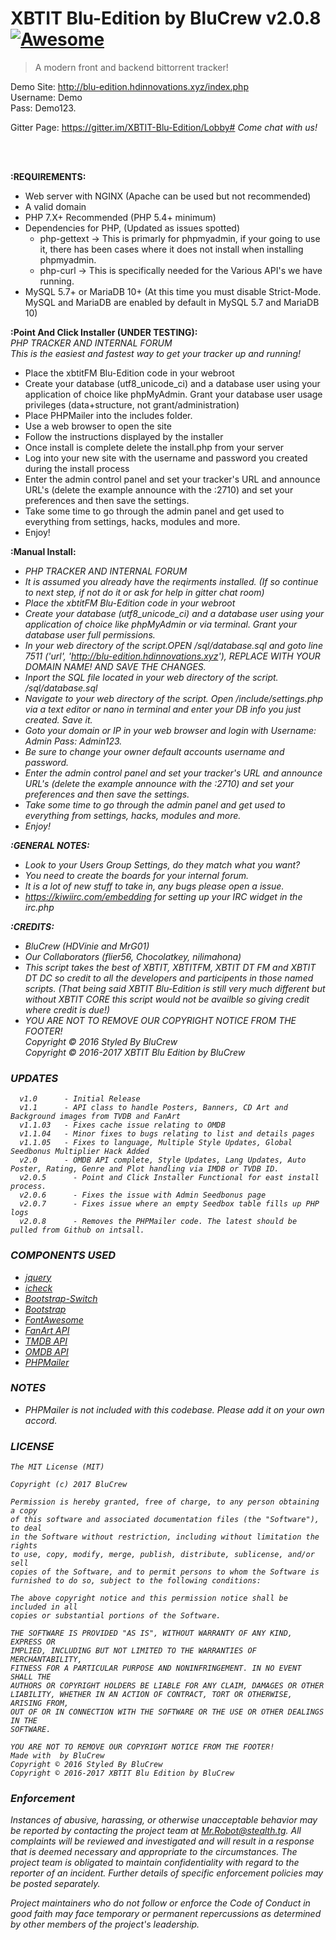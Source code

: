 # XBTIT Blu-Edition by BluCrew v2.0.8  [![Awesome](https://cdn.rawgit.com/sindresorhus/awesome/d7305f38d29fed78fa85652e3a63e154dd8e8829/media/badge.svg)](https://gitter.im/XBTIT-Blu-Edition/Lobby)
> A modern front and backend bittorrent tracker!

Demo Site: http://blu-edition.hdinnovations.xyz/index.php<br>
Username: Demo <br>
Pass: Demo123.

Gitter Page: https://gitter.im/XBTIT-Blu-Edition/Lobby#
<i>Come chat with us!</i>

<br>
<br>

<b>:REQUIREMENTS:</b>
- Web server with NGINX (Apache can be used but not recommended)<br>
- A valid domain<br>
- PHP 7.X+ Recommended (PHP 5.4+ minimum)<br>
- Dependencies for PHP, (Updated as issues spotted)
  -   php-gettext -> This is primarly for phpmyadmin, if your going to use it, there has been cases where it does not install when installing phpmyadmin.
  -   php-curl    -> This is specifically needed for the Various API's we have running.
- MySQL 5.7+ or MariaDB 10+ (At this time you must disable Strict-Mode. MySQL and MariaDB are enabled by default in MySQL 5.7 and MariaDB 10)<br>

<b>:Point And Click Installer (UNDER TESTING):</b><br>
<i>PHP TRACKER AND INTERNAL FORUM <br>
This is the easiest and fastest way to get your tracker up and running!</i>
<br>
- Place the xbtitFM Blu-Edition code in your webroot<br>
- Create your database (utf8_unicode_ci) and a database user using your application of choice like phpMyAdmin. Grant your database user usage privileges (data+structure, not grant/administration)<br>
- Place PHPMailer into the includes folder.
- Use a web browser to open the site<br>
- Follow the instructions displayed by the installer<br>
- Once install is complete delete the install.php from your server<br>
- Log into your new site with the username and password you created during the install process<br>
- Enter the admin control panel and set your tracker's URL and announce URL's (delete the example announce with the :2710) and set your preferences and then save the settings.<br>
- Take some time to go through the admin panel and get used to everything from settings, hacks, modules and more.<br>
- Enjoy!<br>

<b>:Manual Install:</b><br>
- <i>PHP TRACKER AND INTERNAL FORUM <br>
- It is assumed you already have the reqirments installed. (If so continue to next step, if not do it or ask for help in gitter chat room)<br>
- Place the xbtitFM Blu-Edition code in your webroot<br>
- Create your database (utf8_unicode_ci) and a database user using your application of choice like phpMyAdmin or via terminal. Grant your database user full permissions.<br>
- In your web directory of the script.OPEN   /sql/database.sql and goto line 7511 ('url', 'http://blu-edition.hdinnovations.xyz'),  REPLACE WITH YOUR DOMAIN NAME! AND SAVE THE CHANGES.
- Inport the SQL file located in your web directory of the script. /sql/database.sql
- Navigate to your web directory of the script. Open /include/settings.php via a text editor or nano in terminal and enter your DB info you just created. Save it.<br>
- Goto your domain or IP in your web browser and login with Username: Admin Pass: Admin123.<br>
- Be sure to change your owner default accounts username and password.<br>
- Enter the admin control panel and set your tracker's URL and announce URL's (delete the example announce with the :2710) and set your preferences and then save the settings.<br>
- Take some time to go through the admin panel and get used to everything from settings, hacks, modules and more.<br>
- Enjoy!<br>

<b>:GENERAL NOTES:</b><br>
- Look to your Users Group Settings, do they match what you want?<br>
- You need to create the boards for your internal forum.<br>
- It is a lot of new stuff to take in, any bugs please open a issue.<br>
- https://kiwiirc.com/embedding for setting up your IRC widget in the irc.php

<b>:CREDITS:</b><br>
- BluCrew (HDVinie and MrG01)<br>
- Our Collaborators (flier56, Chocolatkey, nilimahona)<br>
- This script takes the best of XBTIT, XBTITFM, XBTIT DT FM and XBTIT DT DC so credit to all the developers and participents in those named scripts. (That being said XBTIT Blu-Edition is still very much different but without XBTIT CORE this script would not be availble so giving credit where credit is due!)<br>
- YOU ARE NOT TO REMOVE OUR COPYRIGHT NOTICE FROM THE FOOTER!<br>
Copyright © 2016 Styled By BluCrew<br>
Copyright © 2016-2017 XBTIT Blu Edition by BluCrew<br>


### UPDATES

```
  v1.0      - Initial Release
  v1.1      - API class to handle Posters, Banners, CD Art and Background images from TVDB and FanArt
  v1.1.03   - Fixes cache issue relating to OMDB
  v1.1.04   - Minor fixes to bugs relating to list and details pages
  v1.1.05   - Fixes to language, Multiple Style Updates, Global Seedbonus Multiplier Hack Added
  v2.0      - OMDB API complete, Style Updates, Lang Updates, Auto Poster, Rating, Genre and Plot handling via IMDB or TVDB ID.
  v2.0.5      - Point and Click Installer Functional for east install process.
  v2.0.6      - Fixes the issue with Admin Seedbonus page
  v2.0.7      - Fixes issue where an empty Seedbox table fills up PHP logs
  v2.0.8      - Removes the PHPMailer code. The latest should be pulled from Github on intsall.
```


### COMPONENTS USED
* [jquery](https://jquery.com)
* [icheck](http://icheck.fronteed.com)
* [Bootstrap-Switch](http://www.bootstrap-switch.org)
* [Bootstrap](http://getbootstrap.com)
* [FontAwesome](http://fontawesome.io)
* [FanArt API](https://fanart.tv)
* [TMDB API](https://www.themoviedb.org)
* [OMDB API](http://omdbapi.com)
* [PHPMailer](https://github.com/PHPMailer/PHPMailer)


### NOTES
- PHPMailer is not included with this codebase. Please add it on your own accord.


### LICENSE
```
The MIT License (MIT)

Copyright (c) 2017 BluCrew

Permission is hereby granted, free of charge, to any person obtaining a copy
of this software and associated documentation files (the "Software"), to deal
in the Software without restriction, including without limitation the rights
to use, copy, modify, merge, publish, distribute, sublicense, and/or sell
copies of the Software, and to permit persons to whom the Software is
furnished to do so, subject to the following conditions:

The above copyright notice and this permission notice shall be included in all
copies or substantial portions of the Software.

THE SOFTWARE IS PROVIDED "AS IS", WITHOUT WARRANTY OF ANY KIND, EXPRESS OR
IMPLIED, INCLUDING BUT NOT LIMITED TO THE WARRANTIES OF MERCHANTABILITY,
FITNESS FOR A PARTICULAR PURPOSE AND NONINFRINGEMENT. IN NO EVENT SHALL THE
AUTHORS OR COPYRIGHT HOLDERS BE LIABLE FOR ANY CLAIM, DAMAGES OR OTHER
LIABILITY, WHETHER IN AN ACTION OF CONTRACT, TORT OR OTHERWISE, ARISING FROM,
OUT OF OR IN CONNECTION WITH THE SOFTWARE OR THE USE OR OTHER DEALINGS IN THE
SOFTWARE.

YOU ARE NOT TO REMOVE OUR COPYRIGHT NOTICE FROM THE FOOTER!
Made with  by BluCrew
Copyright © 2016 Styled By BluCrew
Copyright © 2016-2017 XBTIT Blu Edition by BluCrew
```

### Enforcement

Instances of abusive, harassing, or otherwise unacceptable behavior may be
reported by contacting the project team at Mr.Robot@stealth.tg. All
complaints will be reviewed and investigated and will result in a response that
is deemed necessary and appropriate to the circumstances. The project team is
obligated to maintain confidentiality with regard to the reporter of an incident.
Further details of specific enforcement policies may be posted separately.

Project maintainers who do not follow or enforce the Code of Conduct in good
faith may face temporary or permanent repercussions as determined by other
members of the project's leadership.
